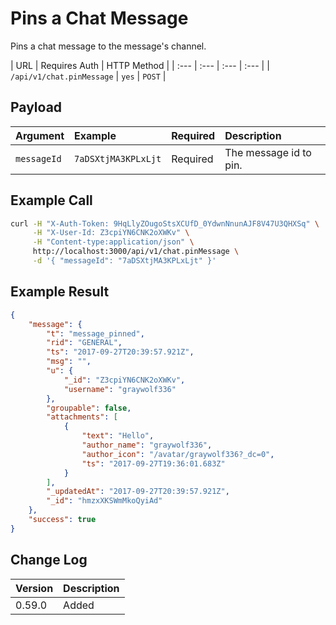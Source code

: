 # Pins a Chat Message
Pins a chat message to the message's channel.

| URL | Requires Auth | HTTP Method |
| :--- | :--- | :--- | :--- |
| `/api/v1/chat.pinMessage` | `yes` | `POST` |

## Payload

| Argument | Example | Required | Description |
| :--- | :--- | :--- | :--- |
| `messageId` | `7aDSXtjMA3KPLxLjt` | Required | The message id to pin. |

## Example Call
```bash
curl -H "X-Auth-Token: 9HqLlyZOugoStsXCUfD_0YdwnNnunAJF8V47U3QHXSq" \
     -H "X-User-Id: Z3cpiYN6CNK2oXWKv" \
     -H "Content-type:application/json" \
     http://localhost:3000/api/v1/chat.pinMessage \
     -d '{ "messageId": "7aDSXtjMA3KPLxLjt" }'
```

## Example Result
```json
{
    "message": {
        "t": "message_pinned",
        "rid": "GENERAL",
        "ts": "2017-09-27T20:39:57.921Z",
        "msg": "",
        "u": {
            "_id": "Z3cpiYN6CNK2oXWKv",
            "username": "graywolf336"
        },
        "groupable": false,
        "attachments": [
            {
                "text": "Hello",
                "author_name": "graywolf336",
                "author_icon": "/avatar/graywolf336?_dc=0",
                "ts": "2017-09-27T19:36:01.683Z"
            }
        ],
        "_updatedAt": "2017-09-27T20:39:57.921Z",
        "_id": "hmzxXKSWmMkoQyiAd"
    },
    "success": true
}
```

## Change Log

| Version | Description |
| :--- | :--- |
| 0.59.0 | Added |
